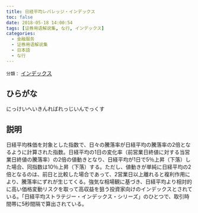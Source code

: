 ```yaml
---
title: 日経平均レバレッジ・インデックス
toc: false
date: 2018-05-18 14:00:54
tags: [证券用语解说集, な行, インデックス]
categories:
  - 金融服务
  - 证券用语解说集
  - 日本語
  - な行
---
```


`分類：` [インデックス](/tags/インデックス/)

## ひらがな

にっけいへいきんればれっじいんでっくす

## 説明

日経平均株価を対象とした指数で、日々の騰落率が日経平均の騰落率の2倍となるように計算された指数。日経平均の1日の変化率（前営業日終値に対する当営業日終値の騰落率）の2倍の値動きとなり、日経平均が1日で5％上昇（下落）した場合、同指数は10％上昇（下落）する。ただし、値動きが単純に日経平均の2倍となるのは、前日と比較した場合であって、2営業日以上離れると複利作用により、騰落率にずれが生じてくる。強気な相場観に基づき、日経平均より相対的に高い価格変動リスクを取って高収益を狙う投資家向けのインデックスとされている。「日経平均ストラテジー・インデックス・シリーズ」のひとつで、取引時間帯に5秒間隔で算出されている。
